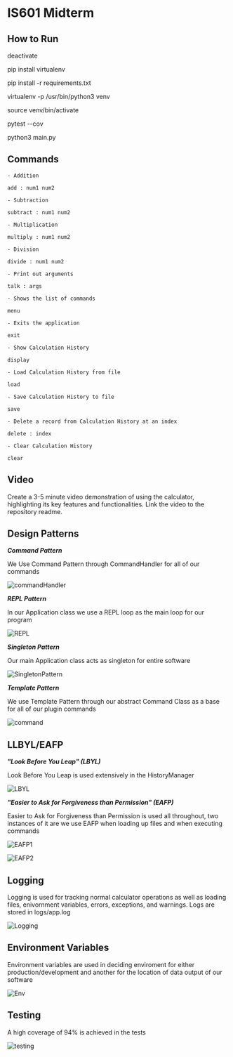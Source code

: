 # IS601 Midterm

## How to Run

deactivate

pip install virtualenv 

pip install -r requirements.txt

virtualenv -p /usr/bin/python3 venv

source venv/bin/activate

pytest --cov

python3 main.py

## Commands

```
- Addition

add : num1 num2  

- Subtraction

subtract : num1 num2 

- Multiplication

multiply : num1 num2  

- Division

divide : num1 num2  

- Print out arguments

talk : args 

- Shows the list of commands

menu 

- Exits the application 

exit 

- Show Calculation History 

display

- Load Calculation History from file

load

- Save Calculation History to file 

save

- Delete a record from Calculation History at an index

delete : index 

- Clear Calculation History

clear

```


## Video

Create a 3-5 minute video demonstration of using the calculator, highlighting its key features and functionalities. Link the video to the repository readme.

## Design Patterns

***Command Pattern***

We Use Command Pattern through CommandHandler for all of our commands

![commandHandler](images/commandHandler.png)

***REPL Pattern***

In our Application class we use a REPL loop as the main loop for our program

![REPL](images/REPL.png)

***Singleton Pattern***

Our main Application class acts as singleton for entire software

![SingletonPattern](images/SingletonPattern.png)

***Template Pattern***

We use Template Pattern through our abstract Command Class as a base for all of our plugin commands

![command](images/command.png)



## LLBYL/EAFP

***"Look Before You Leap" (LBYL)***

Look Before You Leap is used extensively in the HistoryManager

![LBYL](images/LBYL.png)

***"Easier to Ask for Forgiveness than Permission" (EAFP)***

Easier to Ask for Forgiveness than Permission is used all throughout, two instances of it are we use EAFP when loading up files and when executing commands

![EAFP1](images/EAFP1.png)

![EAFP2](images/EAFP2.png)

## Logging

Logging is used for tracking normal calculator operations as well as loading files, enivornment variables, errors, exceptions, and warnings. Logs are stored in logs/app.log

![Logging](images/Logging.png)

## Environment Variables

Environment variables are used in deciding enviroment for either production/development and another for the location of data output of our software

![Env](images/Env.png)

## Testing 

A high coverage of 94% is achieved in the tests

![testing](images/Testing.png)